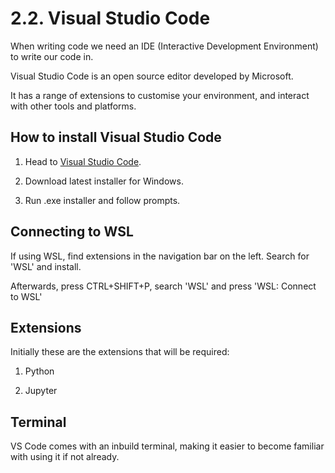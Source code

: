 # 2.2. Visual Studio Code

When writing code we need an IDE (Interactive Development Environment) to write our code in. 

Visual Studio Code is an open source editor developed by Microsoft.

It has a range of extensions to customise your environment, and interact with other tools and platforms.

## How to install Visual Studio Code

1. Head to [Visual Studio Code](https://code.visualstudio.com/).

2. Download latest installer for Windows.

3. Run .exe installer and follow prompts.

## Connecting to WSL

If using WSL, find extensions in the navigation bar on the left. Search for 'WSL' and install. 

Afterwards, press CTRL+SHIFT+P, search 'WSL' and press 'WSL: Connect to WSL'

## Extensions

Initially these are the extensions that will be required:

1. Python

2. Jupyter

## Terminal

VS Code comes with an inbuild terminal, making it easier to become familiar with using it if not already.